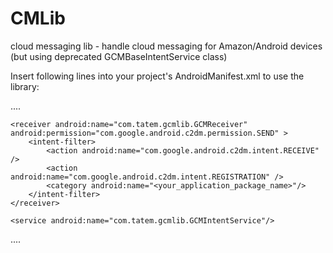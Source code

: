 CMLib
==========

cloud messaging lib - handle cloud messaging for Amazon/Android devices (but using deprecated GCMBaseIntentService class)

Insert following lines into your project's AndroidManifest.xml to use the library:

<application>
....

    <receiver android:name="com.tatem.gcmlib.GCMReceiver" android:permission="com.google.android.c2dm.permission.SEND" >
  		<intent-filter>
    		<action android:name="com.google.android.c2dm.intent.RECEIVE" />
    		<action android:name="com.google.android.c2dm.intent.REGISTRATION" />
    		<category android:name="<your_application_package_name>"/>
  		</intent-filter>
	</receiver>
        
	<service android:name="com.tatem.gcmlib.GCMIntentService"/>

....
</application>

<permission android:name="<your_application_package_name>.permission.C2D_MESSAGE" android:protectionLevel="signature" />
<uses-permission android:name="<your_application_package_name>.permission.C2D_MESSAGE" />
	
<!-- App receives GCM messages. -->
<uses-permission android:name="com.google.android.c2dm.permission.RECEIVE" />
<!-- GCM connects to Google Services. -->
<uses-permission android:name="android.permission.INTERNET" /> 
<!-- GCM requires a Google account. -->
<uses-permission android:name="android.permission.GET_ACCOUNTS" />
<!-- Keeps the processor from sleeping when a message is received. -->
<uses-permission android:name="android.permission.WAKE_LOCK" />